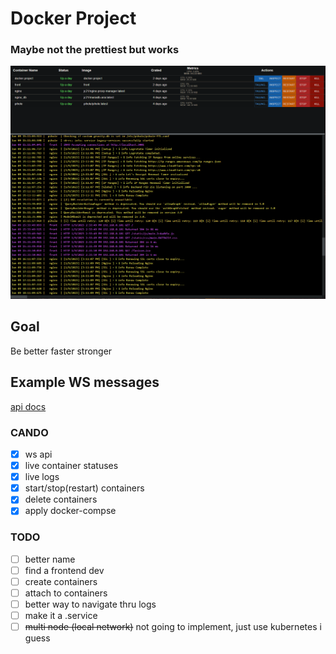 # Docker Project
### Maybe not the prettiest but works
![image info](./pictures/preview.png)


## Goal
Be better faster stronger

## Example WS messages
[api docs](https://github.com/fr-str/docker-project/blob/master/api/actions/README.md)

### CANDO
 - [X] ws api
 - [X] live container statuses
 - [X] live logs
 - [X] start/stop(restart) containers
 - [X] delete containers
 - [X] apply docker-compse

### TODO
 - [ ] better name
 - [ ] find a frontend dev
 - [ ] create containers
 - [ ] attach to containers
 - [ ] better way to navigate thru logs
 - [ ] make it a .service
 - [ ] ~~multi node (local network)~~ not going to implement, just use kubernetes i guess
